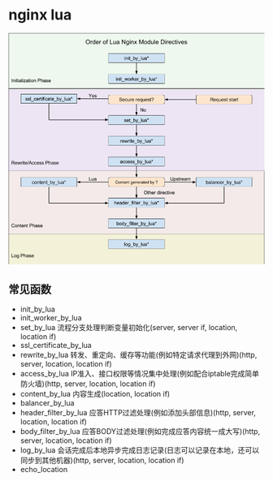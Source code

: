 # nginx lua
![流程图](流程图.png)
## 常见函数
- init_by_lua
- init_worker_by_lua            
- set_by_lua             流程分支处理判断变量初始化(server, server if, location, location if)
- ssl_certificate_by_lua
- rewrite_by_lua         转发、重定向、缓存等功能(例如特定请求代理到外网)(http, server, location, location if)
- access_by_lua          IP准入、接口权限等情况集中处理(例如配合iptable完成简单防火墙)(http, server, location, location if)
- content_by_lua         内容生成(location, location if)
- balancer_by_lua
- header_filter_by_lua   应答HTTP过滤处理(例如添加头部信息)(http, server, location, location if)
- body_filter_by_lua     应答BODY过滤处理(例如完成应答内容统一成大写)(http, server, location, location if)
- log_by_lua             会话完成后本地异步完成日志记录(日志可以记录在本地，还可以同步到其他机器)(http, server, location, location if)
- echo_location